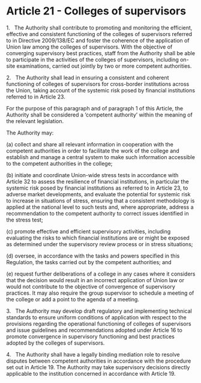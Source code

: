 # Article 21 - Colleges of supervisors


1.   The Authority shall contribute to promoting and monitoring the efficient, effective and consistent functioning of the colleges of supervisors referred to in Directive 2009/138/EC and foster the coherence of the application of Union law among the colleges of supervisors. With the objective of converging supervisory best practices, staff from the Authority shall be able to participate in the activities of the colleges of supervisors, including on-site examinations, carried out jointly by two or more competent authorities.

2.   The Authority shall lead in ensuring a consistent and coherent functioning of colleges of supervisors for cross-border institutions across the Union, taking account of the systemic risk posed by financial institutions referred to in Article 23.

For the purpose of this paragraph and of paragraph 1 of this Article, the Authority shall be considered a ‘competent authority’ within the meaning of the relevant legislation.

The Authority may:

(a) collect and share all relevant information in cooperation with the competent authorities in order to facilitate the work of the college and establish and manage a central system to make such information accessible to the competent authorities in the college;

(b) initiate and coordinate Union-wide stress tests in accordance with Article 32 to assess the resilience of financial institutions, in particular the systemic risk posed by financial institutions as referred to in Article 23, to adverse market developments, and evaluate the potential for systemic risk to increase in situations of stress, ensuring that a consistent methodology is applied at the national level to such tests and, where appropriate, address a recommendation to the competent authority to correct issues identified in the stress test;

(c) promote effective and efficient supervisory activities, including evaluating the risks to which financial institutions are or might be exposed as determined under the supervisory review process or in stress situations;

(d) oversee, in accordance with the tasks and powers specified in this Regulation, the tasks carried out by the competent authorities; and

(e) request further deliberations of a college in any cases where it considers that the decision would result in an incorrect application of Union law or would not contribute to the objective of convergence of supervisory practices. It may also require the group supervisor to schedule a meeting of the college or add a point to the agenda of a meeting.

3.   The Authority may develop draft regulatory and implementing technical standards to ensure uniform conditions of application with respect to the provisions regarding the operational functioning of colleges of supervisors and issue guidelines and recommendations adopted under Article 16 to promote convergence in supervisory functioning and best practices adopted by the colleges of supervisors.

4.   The Authority shall have a legally binding mediation role to resolve disputes between competent authorities in accordance with the procedure set out in Article 19. The Authority may take supervisory decisions directly applicable to the institution concerned in accordance with Article 19.
